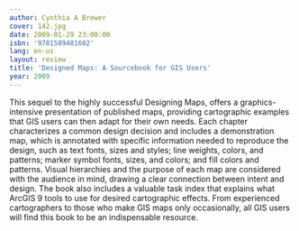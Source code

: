 ```yaml
---
author: Cynthia A Brewer
cover: 142.jpg
date: 2009-01-29 23:00:00
isbn: '9781589481602'
lang: en-us
layout: review
title: 'Designed Maps: A Sourcebook for GIS Users'
year: 2009
---
```

This sequel to the highly successful Designing Maps, offers a graphics-intensive presentation of published maps, providing cartographic examples that GIS users can then adapt for their own needs. Each chapter characterizes a common design decision and includes a demonstration map, which is annotated with specific information needed to reproduce the design, such as text fonts, sizes and styles; line weights, colors, and patterns; marker symbol fonts, sizes, and colors; and fill colors and patterns. Visual hierarchies and the purpose of each map are considered with the audience in mind, drawing a clear connection between intent and design. The book also includes a valuable task index that explains what ArcGIS 9 tools to use for desired cartographic effects. From experienced cartographers to those who make GIS maps only occasionally, all GIS users will find this book to be an indispensable resource.
